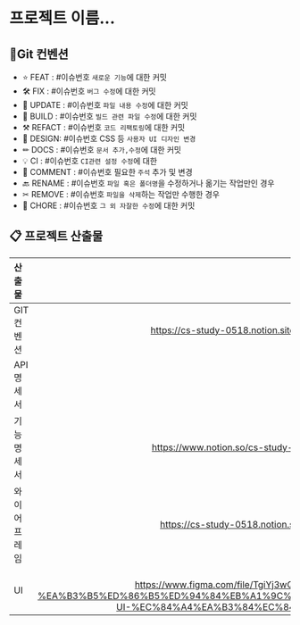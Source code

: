 # 프로젝트 이름...

## 📌Git 컨벤션

- ⭐ FEAT : #이슈번호 `새로운 기능`에 대한 커밋
- 🛠 FIX : #이슈번호 `버그 수정`에 대한 커밋
- 📝 UPDATE : #이슈번호 `파일 내용 수정`에 대한 커밋
- 🧱 BUILD : #이슈번호 `빌드 관련 파일 수정`에 대한 커밋
- ⚒ REFACT : #이슈번호 `코드 리팩토링`에 대한 커밋
- 🎨 DESIGN: #이슈번호 CSS 등 `사용자 UI 디자인 변경`
- ✏ DOCS : #이슈번호 `문서 추가,수정`에 대한 커밋
- 💡 CI : #이슈번호 `CI관련 설정 수정`에 대한
- 💬 COMMENT : #이슈번호 필요한 `주석` 추가 및 변경
- 🔙 RENAME : #이슈번호 `파일 혹은 폴더명`을 수정하거나 옮기는 작업만인 경우
- ✂ REMOVE : #이슈번호 `파일을 삭제`하는 작업만 수행한 경우
- 👏 CHORE : #이슈번호 `그 외 자잘한 수정`에 대한 커밋

## 📋 프로젝트 산출물

| 산출물     | 링크                                                                                                                                                                                                                                  |
|:------- |:-----------------------------------------------------------------------------------------------------------------------------------------------------------------------------------------------------------------------------------:|
| GIT 컨벤션 | https://cs-study-0518.notion.site/GIT-10831f65dfe54a34aead883402303b6f                                                                                                                                                              |
| API 명세서 |                                                                                                                                                                                                                                     |
| 기능명세서   | https://www.notion.so/cs-study-0518/fff2118050cb41b3a7e912a126972f1c                                                                                                                                                                |
| 와이어프레임  |https://cs-study-0518.notion.site/1e6c46ccb2cf4255844e8e954bd06cf8                                                                                                                                                                |
| UI      | <br/>https://www.figma.com/file/TgiYj3wQQ1m4K1quMS5pE4/SSAFY-A408%ED%8C%80-%EA%B3%B5%ED%86%B5%ED%94%84%EB%A1%9C%EC%A0%9D%ED%8A%B8(%EC%9B%B9%EA%B8%B0%EC%88%A0)-UI-%EC%84%A4%EA%B3%84%EC%84%9C?node-id=52%3A364&t=H7rcDXAhVfu6GGXk-0 |
